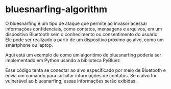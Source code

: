 # bluesnarfing-algorithm

O bluesnarfing é um tipo de ataque que permite ao invasor acessar informações confidenciais, como contatos, mensagens e arquivos, em um dispositivo Bluetooth sem o conhecimento ou consentimento do usuário. Ele pode ser realizado a partir de um dispositivo próximo ao alvo, como um smartphone ou laptop.

Aqui está um exemplo de como um algoritimo de bluesnarfing poderia ser implementado em Python usando a biblioteca PyBluez

Esse código tenta se conectar ao alvo especificado por meio de Bluetooth e envia um comando para solicitar informações de contatos. 
Se o alvo for vulnerável ao bluesnarfing, essas informações serão exibidas.
